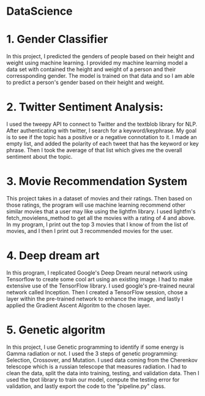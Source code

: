 # DataScience

# 1. Gender Classifier

In this project, I predicted the genders of people based on their height and weight using machine learning. I provided my machine learning model a data set with contained the height and weight of a person and their corressponding gender. The model is trained on that data and so I am able to predict a person's gender based on their height and weight.

# 2. Twitter Sentiment Analysis:

I used the tweepy API to connect to Twitter and the textblob library for NLP. After authenticating with twitter, I search for a keyword/keyphrase. My goal is to see if the topic has a positive or a negative connotation to it. I made an empty list, and added the polarity of each tweet that has the keyword or key phrase. Then I took the average of that list which gives me the overall sentiment about the topic.

# 3. Movie Recommendation System

This project takes in a dataset of movies and their ratings. Then based on those ratings, the program will use machine learning recommend other similar movies that a user may like using the lightfm library. I used lightfm's fetch_movielens_method to get all the movies with a rating of 4 and above. In my program, I print out the top 3 movies that I know of from the list of movies, and I then I print out 3 recommended movies for the user.  

# 4. Deep dream art

In this program, I replicated Google's Deep Dream neural network using Tensorflow to create some cool art using an existing image. I had to make extensive use of the TensorFlow library. I used google's pre-trained neural network called Inception. Then I created a TensorFlow session, chose a layer within the pre-trained network to enhance the image, and lastly I applied the Gradient Ascent Algoritm to the chosen layer.    

# 5. Genetic algoritm

In this project, I use Genetic programming to identify if some energy is Gamma radiation or not. I used the 3 steps of genetic programming: Selection, Crossover, and Mutation. I used data coming from the Cherenkov telescope which is a russian telescope that measures radiation. I had to clean the data, split the data into training, testing, and validation data. Then I used the tpot library to train our model, compute the testing error for validation, and lastly export the code to the "pipeline.py" class.  
